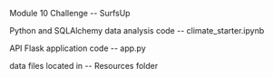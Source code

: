 Module 10 Challenge -- SurfsUp

Python and SQLAlchemy data analysis code -- climate_starter.ipynb

API Flask application code -- app.py

data files located in -- Resources folder
